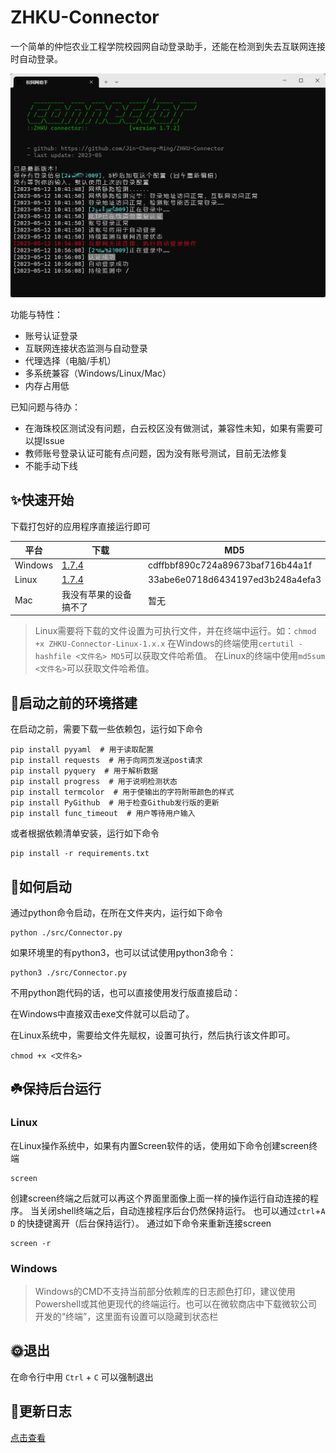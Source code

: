 # ZHKU-Connector

一个简单的仲恺农业工程学院校园网自动登录助手，还能在检测到失去互联网连接时自动登录。

![使用界面](img/img.png)

功能与特性：

- 账号认证登录
- 互联网连接状态监测与自动登录
- 代理选择（电脑/手机）
- 多系统兼容（Windows/Linux/Mac）
- 内存占用低

已知问题与待办：

- 在海珠校区测试没有问题，白云校区没有做测试，兼容性未知，如果有需要可以提Issue
- 教师账号登录认证可能有点问题，因为没有账号测试，目前无法修复
- 不能手动下线


## ✨快速开始

下载打包好的应用程序直接运行即可

| 平台      | 下载                                                                                                                 | MD5                              |
|---------|--------------------------------------------------------------------------------------------------------------------|----------------------------------|
| Windows | [1.7.4](https://github.com/Jin-Cheng-Ming/ZHKU-Connector/releases/download/1.7.4/ZHKU-Connector-windows-1.7.4.exe) | cdffbbf890c724a89673baf716b44a1f |
| Linux   | [1.7.4](https://github.com/Jin-Cheng-Ming/ZHKU-Connector/releases/download/1.7.4/ZHKU-Connector-Linux-1.7.4)       | 33abe6e0718d6434197ed3b248a4efa3 |
| Mac     | 我没有苹果的设备搞不了                                                                                                        | 暂无                               |

> Linux需要将下载的文件设置为可执行文件，并在终端中运行。如：`chmod +x ZHKU-Connector-Linux-1.x.x`
> 在Windows的终端使用`certutil -hashfile <文件名> MD5`可以获取文件哈希值。
> 在Linux的终端中使用`md5sum <文件名>`可以获取文件哈希值。

## 🚧启动之前的环境搭建

在启动之前，需要下载一些依赖包，运行如下命令

```shell
pip install pyyaml  # 用于读取配置
pip install requests  # 用于向网页发送post请求
pip install pyquery  # 用于解析数据
pip install progress  # 用于说明检测状态
pip install termcolor  # 用于使输出的字符附带颜色的样式
pip install PyGithub  # 用于检查Github发行版的更新
pip install func_timeout  # 用户等待用户输入
```

或者根据依赖清单安装，运行如下命令

```shell
pip install -r requirements.txt
```

## 🍕如何启动

通过python命令启动，在所在文件夹内，运行如下命令

```shell
python ./src/Connector.py
```

如果环境里的有python3，也可以试试使用python3命令：

```shell
python3 ./src/Connector.py
```

不用python跑代码的话，也可以直接使用发行版直接启动：

在Windows中直接双击exe文件就可以启动了。

在Linux系统中，需要给文件先赋权，设置可执行，然后执行该文件即可。

```shell
chmod +x <文件名>
```

## ☘️保持后台运行

### Linux

在Linux操作系统中，如果有内置Screen软件的话，使用如下命令创建screen终端

```shell
screen
```

创建screen终端之后就可以再这个界面里面像上面一样的操作运行自动连接的程序。
当关闭shell终端之后，自动连接程序后台仍然保持运行。
也可以通过`ctrl`+`A` `D` 的快捷键离开（后台保持运行）。
通过如下命令来重新连接screen

```shell
screen -r
```

### Windows

> Windows的CMD不支持当前部分依赖库的日志颜色打印，建议使用Powershell或其他更现代的终端运行。也可以在微软商店中下载微软公司开发的“终端”，这里面有设置可以隐藏到状态栏

## 🌞退出

在命令行中用 `Ctrl` + `C` 可以强制退出

## 📑更新日志

[点击查看](./HISTORY.md)
